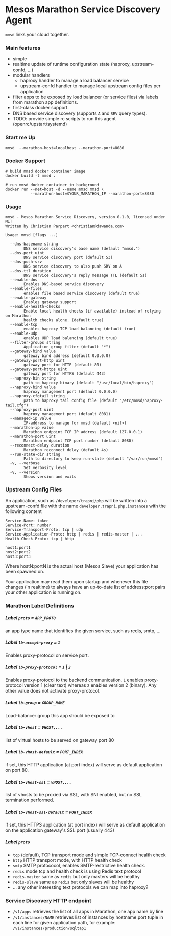# Mesos Marathon Service Discovery Agent

`mmsd` links your cloud together.

### Main features

- simple
- realtime update of runtime configuration state (haproxy, upstream-confd, ...)
- modular handlers
  - haproxy handler to manage a load balancer service
  - upstream-confd handler to manage local upstream config files per application
- filter apps to be exposed by load balancer (or service files) via labels
  from marathon app definitions.
- first-class docker support.
- DNS based service discovery (supports `A` and `SRV` query types).
- TODO: provide simple rc scripts to run this agent (openrc/upstart/systemd)

### Start me Up

```!sh
mmsd  --marathon-host=localhost --marathon-port=8080
```

### Docker Support
```!sh
# build mmsd docker container image
docker build -t mmsd .

# run mmsd docker container in background
docker run --net=host -d --name mmsd mmsd \
           --marathon-host=$YOUR_MARATHON_IP --marathon-port=8080
```

### Usage

```
mmsd - Mesos Marathon Service Discovery, version 0.1.0, licensed under MIT
Written by Christian Parpart <christian@dawanda.com>

Usage: mmsd [flags ...]

  --dns-basename string
        DNS service discovery's base name (default "mmsd.")
  --dns-port uint
        DNS service discovery port (default 53)
  --dns-push-srv
        DNS service discovery to also push SRV on A
  --dns-ttl duration
        DNS service discovery's reply message TTL (default 5s)
  --enable-dns
        Enables DNS-based service discovery
  --enable-files
        enables file based service discovery (default true)
  --enable-gateway
        Enables gateway support
  --enable-health-checks
        Enable local health checks (if available) instead of relying on Marathon
        health checks alone. (default true)
  --enable-tcp
        enables haproxy TCP load balancing (default true)
  --enable-udp
        enables UDP load balancing (default true)
  --filter-groups string
        Application group filter (default "*")
  --gateway-bind value
        gateway bind address (default 0.0.0.0)
  --gateway-port-http uint
        gateway port for HTTP (default 80)
  --gateway-port-https uint
        gateway port for HTTPS (default 443)
  --haproxy-bin string
        path to haproxy binary (default "/usr/local/bin/haproxy")
  --haproxy-bind value
        haproxy management port (default 0.0.0.0)
  --haproxy-cfgtail string
        path to haproxy tail config file (default "/etc/mmsd/haproxy-tail.cfg")
  --haproxy-port uint
        haproxy management port (default 8081)
  --managed-ip value
        IP-address to manage for mmsd (default <nil>)
  --marathon-ip value
        Marathon endpoint TCP IP address (default 127.0.0.1)
  --marathon-port uint
        Marathon endpoint TCP port number (default 8080)
  --reconnect-delay duration
        Marathon reconnect delay (default 4s)
  --run-state-dir string
        Path to directory to keep run-state (default "/var/run/mmsd")
  -v, --verbose
        Set verbosity level
  -V, --version
        Shows version and exits
```

### Upstream Config Files

An application, such as `/developer/trapni/php` will be written
into a upstream-confd file with the name `developer.trapni.php.instances`
with the following content

```
Service-Name: token
Service-Port: number
Service-Transport-Proto: tcp | udp
Service-Application-Proto: http | redis | redis-master | ...
Health-Check-Proto: tcp | http

host1:port1
host2:port2
host3:port3
```

Where hostN:portN is the actual host (Mesos Slave) your application
has been spawned on.

Your application may read them upon startup and whenever this file changes
(in realtime) to always have an up-to-date list of address:port pairs
your other application is running on.

### Marathon Label Definitions

##### Label `proto` = `APP_PROTO`
an app type name that identifies the given service, such as redis, smtp, ...

##### Label `lb-accept-proxy` = `1`
Enables proxy-protocol on service port.

##### Label `lb-proxy-protocol` =  `1` \| `2`
Enables proxy-protocol to the backend communication. `1` enables proxy-protocol
version 1 (clear text) whereas `2` enables version 2 (binary).
Any other value does not activate proxy-protocol.

##### Label `lb-group` = `GROUP_NAME`
Load-balancer group this app should be exposed to

##### Label `lb-vhost` = `VHOST,...`
list of virtual hosts to be served on gateway port 80

##### Label `lb-vhost-default` = `PORT_INDEX`
if set, this HTTP application (at port index) will serve as default application on port 80.

##### Label `lb-vhost-ssl` = `VHOST,...`
list of vhosts to be proxied via SSL, with SNI enabled, but no SSL termination performed.

##### Label `lb-vhost-ssl-default` = `PORT_INDEX`
if set, this HTTPS application (at port index) will serve as default application
on the application gateway's SSL port (usually 443)

##### Label `proto`

- `tcp` (default), TCP transport mode and simple TCP-connect health check
- `http` HTTP transport mode, with HTTP health check
- `smtp` SMTP protococol, enables SMTP-restrictive health check.
- `redis` mode tcp and health check is using Redis text protocol
- `redis-master` same as `redis` but only masters will be healthy
- `redis-slave` same as `redis` but only slaves will be healthy
- ... any other interesting text protocols we can map into haproxy?

### Service Discovery HTTP endpoint

- `/v1/apps` retrieves the list of all apps in Marathon, one app name by line
- `/v1/instances/NAME` retrieves list of instances by hostname:port tuple in
  each line for given application path, for example:
  `/v1/instances/production/sqltap1`

